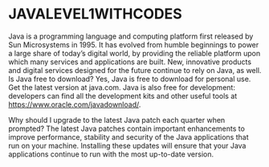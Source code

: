 # JAVALEVEL1WITHCODES
Java is a programming language and computing platform first released by Sun Microsystems in 1995. It has evolved from humble beginnings
to power a large share of today’s digital world, by providing the reliable platform upon which many services and applications are built. New, 
innovative products and digital services designed for the future continue to rely on Java, as well.
Is Java free to download?
Yes, Java is free to download for personal use. Get the latest version at java.com.
Java is also free for development: developers can find all the development kits and other useful tools at https://www.oracle.com/javadownload/.

Why should I upgrade to the latest Java patch each quarter when prompted?
The latest Java patches contain important enhancements to improve performance, stability and security of the Java applications that 
run on your machine. Installing these updates will ensure that your Java applications continue 
to run with the most up-to-date version.
